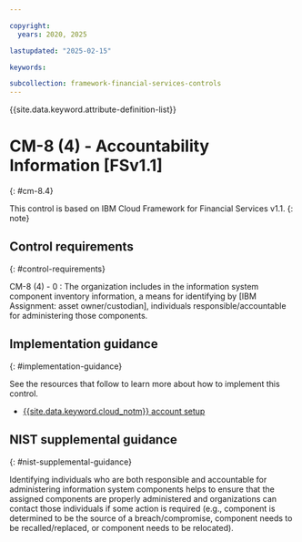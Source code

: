 ```yaml
---

copyright:
  years: 2020, 2025

lastupdated: "2025-02-15"

keywords:

subcollection: framework-financial-services-controls
---
```


{{site.data.keyword.attribute-definition-list}}

               
# CM-8 (4) - Accountability Information [FSv1.1]
{: #cm-8.4}

This control is based on IBM Cloud Framework for Financial Services v1.1.
{: note}


## Control requirements
{: #control-requirements}

CM-8 (4) - 0
    : The organization includes in the information system component inventory information, a means for identifying by [IBM Assignment: asset owner/custodian], individuals responsible/accountable for administering those components.

## Implementation guidance
{: #implementation-guidance}

See the resources that follow to learn more about how to implement this control.

- [{{site.data.keyword.cloud_notm}} account setup](/docs/framework-financial-services?topic=framework-financial-services-shared-account-setup)

## NIST supplemental guidance
{: #nist-supplemental-guidance}

Identifying individuals who are both responsible and accountable for administering information system components helps to ensure that the assigned components are properly administered and organizations can contact those individuals if some action is required (e.g., component is determined to be the source of a breach/compromise, component needs to be recalled/replaced, or component needs to be relocated).





